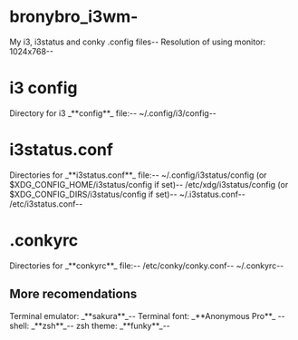 # bronybro_i3wm-
My i3, i3status and conky .config files-- 
Resolution of using monitor: 1024х768-- 

<h1>i3 config</h1>
Directory for i3 _**config**_ file:-- 
    ~/.config/i3/config-- 
  
<h1>i3status.conf</h1>
Directories for _**i3status.conf**_ file:-- 
    ~/.config/i3status/config (or $XDG_CONFIG_HOME/i3status/config if set)-- 
    /etc/xdg/i3status/config (or $XDG_CONFIG_DIRS/i3status/config if set)-- 
    ~/.i3status.conf-- 
    /etc/i3status.conf-- 
    
<h1>.conkyrc</h1>
Directories for _**conkyrc**_ file:-- 
    /etc/conky/conky.conf-- 
    ~/.conkyrc-- 
    
<h2>More recomendations</h2>
Terminal emulator: _**sakura**_-- 
Terminal font: _**Anonymous Pro**_ -- 
shell: _**zsh**_-- 
zsh theme: _**funky**_-- 
